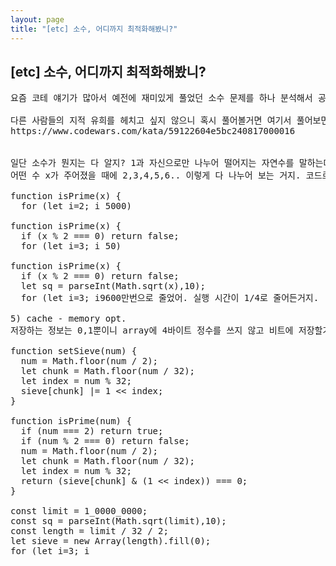 ```yaml
---
layout: page
title: "[etc] 소수, 어디까지 최적화해봤니?"
---
```


## [etc] 소수, 어디까지 최적화해봤니?

<pre>
요즘 코테 얘기가 많아서 예전에 재미있게 풀었던 소수 문제를 하나 분석해서 공유해볼까해.

다른 사람들의 지적 유희를 헤치고 싶지 않으니 혹시 풀어볼거면 여기서 풀어보면 돼. 난 참고로 3일 걸렸는데 마지막 최적화 부분이 도달하는데 좀 오래 걸렸어. 다만 제네레이터 문법에 익숙치 않으면 낮은 단계로 먼저 풀면서 적응해보면 될거야.
https://www.codewars.com/kata/59122604e5bc240817000016


일단 소수가 뭔지는 다 알지? 1과 자신으로만 나누어 떨어지는 자연수를 말하는데 보통 에라토스테네스의 체를 사용해.
어떤 수 x가 주어졌을 때에 2,3,4,5,6.. 이렇게 다 나누어 보는 거지. 코드로 하면 이렇게 돼.

function isPrime(x) {
  for (let i=2; i<x-1; i++) {
    if (x % i === 0) return false;
  }
  return true;
}

이 코드를 기준으로 여기서 어떻게 하면 더 빠르고, 더 적은 용량으로 실행할 수 있는지 최적화를 한번 진행해볼게.


1) 짝수면 거른다
x가 소수인 10007이라고 할 때에 loop는 10000번쯤 돌면서 확인하게돼. 근데 짝수는 어차피 2로 나누어지니까 여러번 확인하지 않아도 되겠지? 그럼 짝수인지 확인하는 구문을 추가해서 loop를 두 개씩 건너뛰어도 될거야. 그리고 시작점도 3으로 바꾸고. 이걸로 전체 loop가 절반쯤 줄었어. (10000 -> 5000)

function isPrime(x) {
  if (x % 2 === 0) return false;
  for (let i=3; i<x-1; i+=2) {
    if (x % i === 0) return false;
  }
  return true;
}

2) 제곱근 사용
소수는 1과 자신으로만 나누어 떨어지는 수라고 했는데 반대로 소수가 아니라면 a*b=x 라는거니까 a,b중에 작은 수 하나만 찾으면 되는거잖아? 그리고 저 a,b는 아무리 커도 자신의 제곱근을 넘어가진 않을테니 위에 예를 든 10007인 경우에 제곱근은 100.03... 라고 나오는데 소수점은 버리고 100으로 계산하면 5000번이 넘어가던 loop가 50번으로 확 줄게 돼. (5000 -> 50)

function isPrime(x) {
  if (x % 2 === 0) return false;
  let sq = parseInt(Math.sqrt(x),10);
  for (let i=3; i<sq; i+=2) {
    if (x % i === 0) return false;
  }
  return true;
}

3) cache 적용
근데 요청마다 매번 똑같은걸 계산하긴 싫잖아? 그래서 미리 계산해서 캐싱해볼거야.

이전에 만든 함수는 잊고 1억까지의 소수 테이블을 만들건데 전역 array인 sieve 변수를 하나 할당해서 여기에 소수가 아니면 1을 기록하는데 기본 원리는 에라토스테네스의 체랑 동일해. i가 3이면 3,6,9.. i가 5면 5,10,15..를 sieve 인덱스에 1로 마킹하는거야. 

const limit = 1_0000_0000;
const sq = parseInt(Math.sqrt(limit),10);
let sieve = new Array(limit).fill(0);
for (let i=3; i<sq; i+=2) {
  for (let k=i*i; k<limit; k+=i) {
    sieve[k] = 1;
  }
}

이렇게 하면 1억까지 캐싱하는데 전체 loop가 3억9천만번 정도 돌게 돼. 다음 단계에서는 이걸 좀 더 줄여볼거야.

4) cache - looping opt.
일단 i가 3일 때에 3,6,9..마다 체크하는 부분을 보면 짝수를 곱할 때는 굳이 마킹하지 않아도 되니까 3,9,15,21마다 체크하게 k+=i*2를 해주고, i가 3일 때에도 9일 때에도 마킹하는 수열은 동일할거잖아? 그럼 자신이 이미 마킹되어 있으면 그 이후로 안해도 되니까 내가 소수가 아니면 건너뛰는 부분을 넣어보자고. 

const limit = 1_0000_0000;
const sq = parseInt(Math.sqrt(limit),10);
let sieve = new Array(limit).fill(0);
for (let i=3; i<sq; i+=2) {
  if (sieve[i] === 1) continue;
  for (let k=i*i; k<limit; k+=i*2) {
    sieve[k] = 1;
  }
}

이 최적화로 loop 횟수가 3억9천만->9600만번으로 줄었어. 실행 시간이 1/4로 줄어든거지.

5) cache - memory opt.
저장하는 정보는 0,1뿐이니 array에 4바이트 정수를 쓰지 않고 비트에 저장할거야. 그럼 숫자 하나에 32개의 정보를 담을 수 있겠지? 그리고 생각해보면 짝수 배열은 아예 담을 필요가 없잖아? 호출부에서 2랑 짝수인 부분만 예외로 미리 처리하면 되니까. 이 부분도 줄여보자고. 근데 코드에 비트 연산이 섞여있으면 괜히 복잡해보이니까 isPrime, setSieve 함수로 분리해서 추가해볼게.

function setSieve(num) {
  num = Math.floor(num / 2);
  let chunk = Math.floor(num / 32);
  let index = num % 32;
  sieve[chunk] |= 1 << index;
}

function isPrime(num) {
  if (num === 2) return true;
  if (num % 2 === 0) return false;
  num = Math.floor(num / 2);
  let chunk = Math.floor(num / 32);
  let index = num % 32;
  return (sieve[chunk] & (1 << index)) === 0;
}

const limit = 1_0000_0000;
const sq = parseInt(Math.sqrt(limit),10);
const length = limit / 32 / 2;
let sieve = new Array(length).fill(0);
for (let i=3; i<sq; i+=2) {
  if (!isPrime(i)) continue;
  for (let k=i*i; k<limit; k+=i*2) {
    setSieve(k);
  }
}

이렇게 해서 기존에 400MB를 소비했던 cache 객체가 6.2MB로 줄어들었어. 


여기서 조금 더 최적화하면 가독성을 살짝 헤치겠지만 더 빠르긴 할거야. chunk, index구하는 부분을 비트 연산으로 바꾼다던가 isPrime에서 cache 호출용을 분리해서 사용한다던가 등등. (2, 짝수 확인 부분 분리)
문제와는 상관없지만 조금 더 확장해 볼 부분으로는 정적 배열만 사용했는데 동적으로 캐싱하는 부분이 늘어날 때에 설계를 어떻게 할 것인가 (memoization), N번째 소수를 찾는 요구사항에는 어떻게 구현할 것인가 같은 것도 생각해보면 재미있고.

이 문제가 재미있던건 실무에서도 긴 flag용 배열을 bit로 바꿔서 공간 효율화를 추구할 경우가 가끔 있어서 꽤 좋은 문제라고 생각했어. 그리고 문제의 요구사항과 제한사항을 명확히 이해하고 있어야 풀 수 있는 부분도 참신했고. 난 왠지 문제 설명만 한페이지 가득 있는 코테를 보면 좀 지치더라. 이런 간단하면서도 자유분방한 문제가 좋은듯.

써놓고 다시 한번 쭉 읽어보니 다들 조금만 고민하면 답할 수 있는건데 괜히 썼나 싶기도 한데 뭐 그냥 출근길에 가볍게 읽어줘.

이전글: https://frogred8.github.io/
#frogred8 #codetest #prime